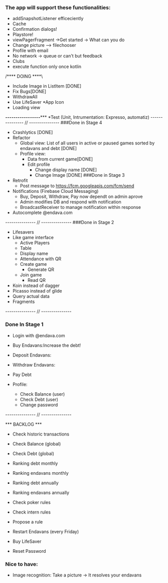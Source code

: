 ### The app will support these functionalities:
* addSnapshotListener efficeciently
* Cache
* Confirmation dialogs!
* Playstore!
* viewPagerFragment ->Get started -> What can you do 
* Change picture --> filechooser 
* Profile with email 
* No network -> queue or can't but feedback 
* Clubs
* execute function only once kotlin

/**** DOING ****\
* Include Image in ListItem [DONE]
* Fix Bugs[DONE]
* WithdrawAll
* Use LifeSaver
*App Icon
* Loading view

*********-----------------************
*Test (Unit, Intrumentation: Expresso, automatiz)
--------------- // ---------------
###Done in Stage 4
* Crashlytics [DONE]
* Refactor
	* Global view: List of all users in active or paused games sorted by endavans and debt [DONE]
	* Profile view: 
		* Data from current game[DONE]
		* Edit profile
			* Change display name [DONE]
			* Change Image [DONE]
###Done in Stage 3
* Retrofit 
	* Post message to https://fcm.googleapis.com/fcm/send 
* Notifications (Firebase Cloud Messaging)
	* Buy, Deposit, Withdraw, Pay now dependt on admin aprove
	* Admin modifies DB and respond with notification
	* BroadcastReceiver to manage notification within response
* Autocomplete @endava.com

--------------- // ---------------
###Done in Stage 2

* Lifesavers
* Like game interface
	* Active Players
	* Table
	* Display name
	* Attendance with QR
	* Create game
		* Generate QR
	* Join game
		* Read QR
* Koin instead of dagger
* Picasso instead of glide
* Query actual data
* Fragments

--------------- // ---------------
### Done In Stage 1
* Login with @endava.com

* Buy Endavans:Increase the debt!
* Deposit Endavans:
* Withdraw Endavans:
* Pay Debt

* Profile:
    * Check Balance (user)
    * Check Debt (user)
    * Change password

--------------- // ---------------

*** BACKLOG ***

* Check historic transactions
* Check Balance (global)
* Check Debt (global)

* Ranking debt monthly
* Ranking endavans monthly
* Ranking debt annually
* Ranking endavans annually

* Check poker rules
* Check intern rules
* Propose a rule

* Restart Endavans (every Friday)
* Buy LifeSaver

* Reset Password

### Nice to have:
* Image recognition: Take a picture -> It resolves your endavans
